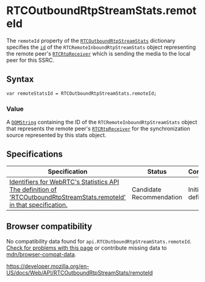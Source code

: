 RTCOutboundRtpStreamStats.remoteId
==================================

The `remoteId` property of the [`RTCOutboundRtpStreamStats`](../rtcoutboundrtpstreamstats) dictionary specifies the [`id`](../rtcstats/id) of the <span class="page-not-created">`RTCRemoteInboundRtpStreamStats`</span> object representing the remote peer's [`RTCRtpReceiver`](../rtcrtpreceiver) which is sending the media to the local peer for this SSRC.

Syntax
------

    var remoteStatsId = RTCOutboundRtpStreamStats.remoteId;

### Value

A [`DOMString`](../domstring) containing the ID of the <span class="page-not-created">`RTCRemoteInboundRtpStreamStats`</span> object that represents the remote peer's [`RTCRtpReceiver`](../rtcrtpreceiver) for the synchronization source represented by this stats object.

Specifications
--------------

<table><thead><tr class="header"><th>Specification</th><th>Status</th><th>Comment</th></tr></thead><tbody><tr class="odd"><td><a href="https://w3c.github.io/webrtc-stats/#dom-RTCOutboundRtpStreamStats-remoteid">Identifiers for WebRTC's Statistics API<br />
<span class="small">The definition of 'RTCOutboundRtpStreamStats.remoteId' in that specification.</span></a></td><td><span class="spec-cr">Candidate Recommendation</span></td><td>Initial definition.</td></tr></tbody></table>

Browser compatibility
---------------------

No compatibility data found for `api.RTCOutboundRtpStreamStats.remoteId`.  
[Check for problems with this page](#on-github) or contribute missing data to [mdn/browser-compat-data](https://github.com/mdn/browser-compat-data).

<a href="https://developer.mozilla.org/en-US/docs/Web/API/RTCOutboundRtpStreamStats/remoteId" class="_attribution-link">https://developer.mozilla.org/en-US/docs/Web/API/RTCOutboundRtpStreamStats/remoteId</a>
